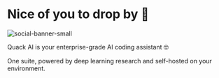 # Nice of you to drop by :wave:

![social-banner-small](https://github.com/quack-ai/.github/assets/26927750/0786ea77-50d6-4076-93f2-74759549ef53)


Quack AI is your enterprise-grade AI coding assistant :nerd_face:

One suite, powered by deep learning research and self-hosted on your environment.
